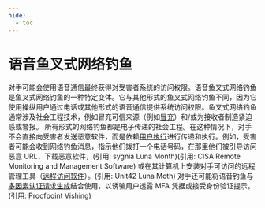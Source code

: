 ```yaml
---
hide:
  - toc
---
```


# 语音鱼叉式网络钓鱼

对手可能会使用语音通信最终获得对受害者系统的访问权限。语音鱼叉式网络钓鱼是鱼叉式网络钓鱼的一种特定变体。它与其他形式的鱼叉式网络钓鱼不同，因为它使用操纵用户通过电话或其他形式的语音通信提供系统访问权限。鱼叉式网络钓鱼通常涉及社会工程技术，例如冒充可信来源（例如[冒充](https://attack.mitre.org/techniques/T1656)）和/或为接收者制造紧迫感或警报。  所有形式的网络钓鱼都是电子传递的社会工程。在这种情况下，对手不会直接向受害者发送恶意软件，而是依赖[用户执行](https://attack.mitre.org/techniques/T1204)进行传递和执行。例如，受害者可能会收到网络钓鱼消息，指示他们拨打一个电话号码，在那里他们被引导访问恶意 URL、下载恶意软件，(引用: sygnia Luna Month)(引用: CISA Remote Monitoring and Management Software) 或在其计算机上安装对手可访问的远程管理工具（[远程访问软件](https://attack.mitre.org/techniques/T1219)）。(引用: Unit42 Luna Moth)  对手还可能将语音钓鱼与[多因素认证请求生成](https://attack.mitre.org/techniques/T1621)结合使用，以诱骗用户透露 MFA 凭据或接受身份验证提示。(引用: Proofpoint Vishing)
